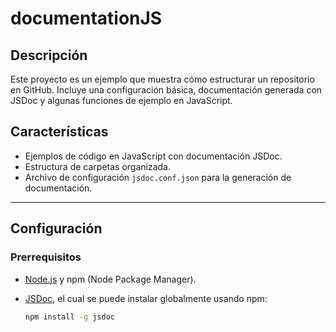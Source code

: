 # documentationJS

## Descripción
Este proyecto es un ejemplo que muestra cómo estructurar un repositorio en GitHub. Incluye una configuración básica, documentación generada con JSDoc y algunas funciones de ejemplo en JavaScript.

## Características
- Ejemplos de código en JavaScript con documentación JSDoc.
- Estructura de carpetas organizada.
- Archivo de configuración `jsdoc.conf.json` para la generación de documentación.

---

## Configuración

### Prerrequisitos
- [Node.js](https://nodejs.org/) y npm (Node Package Manager).
- [JSDoc](https://jsdoc.app/), el cual se puede instalar globalmente usando npm:

  ```bash
  npm install -g jsdoc
